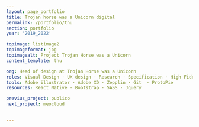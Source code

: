 ```yaml
---
layout: page_portfolio
title: Trojan horse was a Unicorn digital
permalink: /portfolio/thu
section: portfolio
year: '2019_2022'

topimage: listimage2
topimageformat: jpg
topimagealt: Project Trojan Horse was a Unicorn
content_template: thu

org: Head of design at Trojan Horse was a Unicorn
roles: Visual Design · UX design · Research · Specification · High Fidelity Mokups · Project management 
tools: Adobe illustrator · Adobe XD · Zepplin · Git  · ProtoPie
resources: React Native · Bootstrap · SASS · Jquery

previus_project: publico
next_project: meocloud

  
---
```



